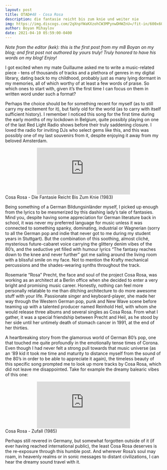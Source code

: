 ```yaml
---
layout: post
title: OTAD#48 - Cosa Rosa
description: die fantasie reicht bis zum knie und weiter nie
img: https://img.discogs.com/2qXnpYWaKXzohCW3MPynwDHWZnU=/fit-in/600x600/filters:strip_icc():format(jpeg):mode_rgb():quality(90)/discogs-images/R-201208-1444695929-5421.jpeg.jpg
author: Boyan Mihaylov
date: 2021-04-10 05:59:00-0400
---
```


*Note from the editor (kek): this is the first post from my m8 Boyan on my blog; and first post not authored by yours truly! Truly honored to have his words on my blog! Enjoy!*

I got excited when my mate Guillaume asked me to write a music-related piece - tens of thousands of tracks and a plethora of genres in my digital library, dating back to my childhood, probably just as many lying dormant in my memories, all of which worthy of at least a few words of praise. So which ones to start with, given it’s the first time I can focus on them in written word under such a format?

Perhaps the choice should be for something recent for myself (as to still carry my excitement for it), but fairly old for the world (as to carry with itself sufficient history). I remember I noticed this song for the first time during the early months of my lockdown in Belgium, quite possibly playing on one of the last Red Light Radio shows before their truly saddening closure. I loved the radio for inviting DJs who select gems like this, and this was possibly one of my last souvenirs from it, despite enjoying it away from my beloved Amsterdam.

<div class="row">
    <div class="col-sm mt-3 mt-md-0 video" align="center">
        <iframe src="https://www.youtube.com/embed/ndE0llQXDWY" frameborder="0" allow="accelerometer; autoplay; encrypted-media; gyroscope; picture-in-picture" allowfullscreen></iframe>
    </div>
</div>

<div class="caption">
    Cosa Rosa - Die Fantasie Reicht Bis Zum Knie (1983)
</div>

Being something of a German Bildungsinländer myself, I picked up enough from the lyrics to be mesmerized by this dashing lady’s tale of fantasies. Mind you, despite having some appreciation for German literature back in school, it was never my preferred language for music unless it was connected to something spanky, dominating, industrial or Wagnerian (sorry to all the German pop and indie that never got to me during my student years in Stuttgart). But the combination of this soothing, almost cliché, mysterious future-cabaret voice carrying the glittery denim vibes of the 80’s, and the seductive yet filled with humour lyrics “The fantasy reaches down to the knee and never further” got me sailing around the living room with a blissful smile on my face. Not to mention the Krafty mechanical percussions and the shades-wearing synths throughout the track.

Rosemarie “Rosa” Precht, the face and soul of the project Cosa Rosa, was working as an architect at a Berlin office when she decided to enter a very bright and promising music career. Honestly, nothing can feel more personally relatable to me than ditching architecture to do more awesome stuff with your life. Passionate singer and keyboard-player, she made her way through the Western German pop, punk and New Wave scene before teaming up with a talented producer named Reinhold Heil, with whom she would release three albums and several singles as Cosa Rosa. From what I gather, it was a special friendship between Precht and Heil, as he stood by her side until her untimely death of stomach cancer in 1991, at the end of her thirties.

A heartbreaking story from the glamorous world of German 80’s pop, one that touched me quite profoundly in the emotionally tense times of Corona. Even though I had never felt a strong pull towards that music universe (as an ‘89 kid it took me time and maturity to distance myself from the sound of the 80’s in order to be able to appreciate it again), the timeless beauty of this specific song prompted me to look up more tracks by Cosa Rosa, which did not leave me disappointed. Take for example the dreamy balearic vibes of this one:

<div class="row">
    <div class="col-sm mt-3 mt-md-0 video" align="center">
        <iframe src="https://www.youtube.com/embed/NVw9wsqeHXU" frameborder="0" allow="accelerometer; autoplay; encrypted-media; gyroscope; picture-in-picture" allowfullscreen></iframe>
    </div>
</div>

<div class="caption">
    Cosa Rosa - Zufall (1985)
</div>

Perhaps still revered in Germany, but somewhat forgotten outside of it (if ever having reached international public), the least Cosa Rosa deserves is the re-exposure through this humble post. And wherever Rosa’s soul may roam, in heavenly realms or in sonic messages to distant civilizations, I can hear the dreamy sound travel with it.
